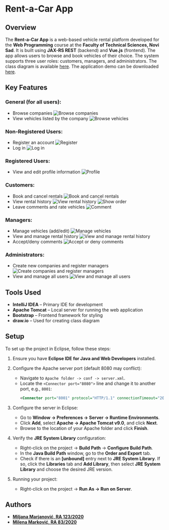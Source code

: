 # Rent-a-Car App

## Overview

The **Rent-a-Car App** is a web-based vehicle rental platform developed for the **Web Programming** course at the **Faculty of Technical Sciences, Novi Sad**. It is built using **JAX-RS REST** (backend) and **Vue.js** (frontend). The app allows users to browse and book vehicles of their choice. The system supports three user roles: customers, managers, and administrators. The class diagram is available [here](https://github.com/MilenaM06/Rent-A-Car-App/blob/main/classDiagram/model-class-diagram.jpg). The application demo can be downloaded [here]( https://github.com/MilenaM06/Rent-A-Car-App/blob/main/preview/final_demo/demo.mkv).

## Key Features

### General (for all users):
- Browse companies
![Browse companies](https://github.com/MilenaM06/Rent-A-Car-App/blob/main/preview/final_pages/common/home.png)
- View vehicles listed by the company
![Browse vehicles](https://github.com/MilenaM06/Rent-A-Car-App/blob/main/preview/final_pages/common/selectedRentACar.png)

### Non-Registered Users:
- Register an account
![Register](https://github.com/MilenaM06/Rent-A-Car-App/blob/main/preview/final_pages/common/register.png)
- Log in
![Log in](https://github.com/MilenaM06/Rent-A-Car-App/blob/main/preview/final_pages/common/login.png)

### Registered Users:
- View and edit profile information
![Profile]( https://github.com/MilenaM06/Rent-A-Car-App/blob/main/preview/final_pages/common/userProfile.png)
### Customers:
- Book and cancel rentals
![Book and cancel rentals]( https://github.com/MilenaM06/Rent-A-Car-App/blob/main/preview/final_pages/customer/rentVehicle.png)
- View rental history
![View rental history](https://github.com/MilenaM06/Rent-A-Car-App/blob/main/preview/final_pages/customer/orders.png)
![Show order]( https://github.com/MilenaM06/Rent-A-Car-App/blob/main/preview/final_pages/customer/showOrder.png)
- Leave comments and rate vehicles
![Comment]( https://github.com/MilenaM06/Rent-A-Car-App/blob/main/preview/final_pages/customer/comment.png)

### Managers:
- Manage vehicles (add/edit)
![Manage vehicles](https://github.com/MilenaM06/Rent-A-Car-App/blob/main/preview/final_pages/manager/addVehicle.png)
- View and manage rental history
![View and manage rental history](https://github.com/MilenaM06/Rent-A-Car-App/blob/main/preview/final_pages/manager/orders.png)
- Accept/deny comments
![Accept or deny comments](https://github.com/MilenaM06/Rent-A-Car-App/blob/main/preview/final_pages/manager/comments.png)

### Administrators:
- Create new companies and register managers
![Create companies and register managers](https://github.com/MilenaM06/Rent-A-Car-App/blob/main/preview/final_pages/admin/registerObject.png)
- View and manage all users
![View and manage all users](https://github.com/MilenaM06/Rent-A-Car-App/blob/main/preview/final_pages/admin/userProfiles.png)

## Tools Used
- **IntelliJ IDEA** – Primary IDE for development
- **Apache Tomcat** – Local server for running the web application
- **Bootstrap** – Frontend framework for styling
- **draw.io** – Used for creating class diagram

## Setup

To set up the project in Eclipse, follow these steps:

1. Ensure you have **Eclipse IDE for Java and Web Developers** installed.

2. Configure the Apache server port (default 8080 may conflict):
    - Navigate to `Apache folder -> conf -> server.xml`.
    - Locate the `<Connector port="8080">` line and change it to another port, e.g., `8001`:
      ```xml
      <Connector port="8001" protocol="HTTP/1.1" connectionTimeout="20000" redirectPort="8443" />
      ```

3. Configure the server in Eclipse:
    - Go to **Window -> Preferences -> Server -> Runtime Environments**.
    - Click **Add**, select **Apache -> Apache Tomcat v9.0**, and click **Next**.
    - Browse to the location of your Apache folder and click **Finish**.

4. Verify the **JRE System Library** configuration:
    - Right-click on the project -> **Build Path** -> **Configure Build Path**.
    - In the **Java Build Path** window, go to the **Order and Export** tab.
    - Check if there is an **[unbound]** entry next to **JRE System Library**. If so, click the **Libraries** tab and **Add Library**, then select **JRE System Library** and choose the desired JRE version.

5. Running your project:
    - Right-click on the project -> **Run As -> Run on Server**.

## Authors
- [**Miljana Marjanović, RA 123/2020**](https://github.com/MiljanaMa)
- [**Milena Marković, RA 83/2020**](https://github.com/MilenaM06)
